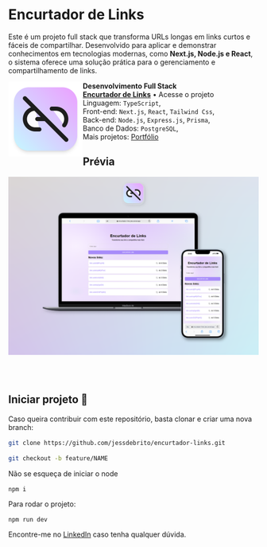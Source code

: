 # Encurtador de Links

Este é um projeto full stack que transforma URLs longas em links curtos e fáceis de compartilhar. Desenvolvido para aplicar e demonstrar conhecimentos em tecnologias modernas, como **Next.js, Node.js e React**, o sistema oferece uma solução prática para o gerenciamento e compartilhamento de links.

[<img align="left" height="150px" width="150px" alt="logo" src="./app/favicon.ico"/>](https://encurtador-links-jess.vercel.app/)

**Desenvolvimento Full Stack** \
[**Encurtador de Links**](https://encurtador-links-jess.vercel.app/) • Acesse o projeto \
Linguagem: `TypeScript`,\
Front-end: `Next.js`, `React`, `Tailwind Css`,\
Back-end: `Node.js`, `Express.js`, `Prisma`,\
Banco de Dados: `PostgreSQL`,\
Mais projetos: [Portfólio](https://jessdebrito.com/)

## Prévia
[<img align="center" alt="preview" src="./public/preview.png"/>](https://encurtador-links-jess.vercel.app/)


<br/><br/>
## Iniciar projeto 🚀

Caso queira contribuir com este repositório, basta clonar e criar uma nova branch:
```bash
git clone https://github.com/jessdebrito/encurtador-links.git
```

```bash
git checkout -b feature/NAME
```

Não se esqueça de iniciar o node
```
npm i
```

Para rodar o projeto:
```
npm run dev
```

Encontre-me no [LinkedIn](https://www.linkedin.com/in/jessica-de-brito/) caso tenha qualquer dúvida.
